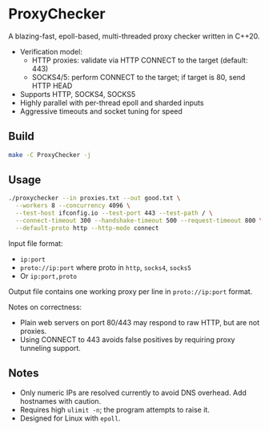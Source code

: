 # ProxyChecker

A blazing-fast, epoll-based, multi-threaded proxy checker written in C++20.

- Verification model:
  - HTTP proxies: validate via HTTP CONNECT to the target (default: 443)
  - SOCKS4/5: perform CONNECT to the target; if target is 80, send HTTP HEAD
- Supports HTTP, SOCKS4, SOCKS5
- Highly parallel with per-thread epoll and sharded inputs
- Aggressive timeouts and socket tuning for speed

## Build

```bash
make -C ProxyChecker -j
```

## Usage

```bash
./proxychecker --in proxies.txt --out good.txt \
  --workers 8 --concurrency 4096 \
  --test-host ifconfig.io --test-port 443 --test-path / \
  --connect-timeout 300 --handshake-timeout 500 --request-timeout 800 \
  --default-proto http --http-mode connect
```

Input file format:
- `ip:port`
- `proto://ip:port` where proto in `http`, `socks4`, `socks5`
- Or `ip:port,proto`

Output file contains one working proxy per line in `proto://ip:port` format.

Notes on correctness:
- Plain web servers on port 80/443 may respond to raw HTTP, but are not proxies.
- Using CONNECT to 443 avoids false positives by requiring proxy tunneling support.

## Notes

- Only numeric IPs are resolved currently to avoid DNS overhead. Add hostnames with caution.
- Requires high `ulimit -n`; the program attempts to raise it.
- Designed for Linux with `epoll`.


